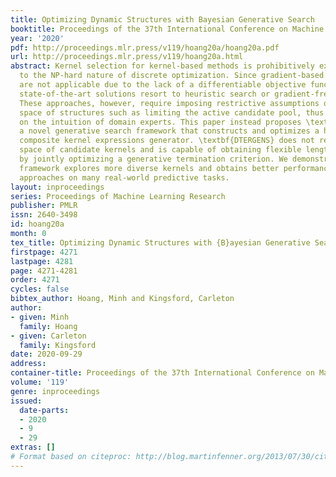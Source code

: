 ```yaml
---
title: Optimizing Dynamic Structures with Bayesian Generative Search
booktitle: Proceedings of the 37th International Conference on Machine Learning
year: '2020'
pdf: http://proceedings.mlr.press/v119/hoang20a/hoang20a.pdf
url: http://proceedings.mlr.press/v119/hoang20a.html
abstract: Kernel selection for kernel-based methods is prohibitively expensive due
  to the NP-hard nature of discrete optimization. Since gradient-based optimizers
  are not applicable due to the lack of a differentiable objective function, many
  state-of-the-art solutions resort to heuristic search or gradient-free optimization.
  These approaches, however, require imposing restrictive assumptions on the explorable
  space of structures such as limiting the active candidate pool, thus depending heavily
  on the intuition of domain experts. This paper instead proposes \textbf{DTERGENS},
  a novel generative search framework that constructs and optimizes a high-performance
  composite kernel expressions generator. \textbf{DTERGENS} does not restrict the
  space of candidate kernels and is capable of obtaining flexible length expressions
  by jointly optimizing a generative termination criterion. We demonstrate that our
  framework explores more diverse kernels and obtains better performance than state-of-the-art
  approaches on many real-world predictive tasks.
layout: inproceedings
series: Proceedings of Machine Learning Research
publisher: PMLR
issn: 2640-3498
id: hoang20a
month: 0
tex_title: Optimizing Dynamic Structures with {B}ayesian Generative Search
firstpage: 4271
lastpage: 4281
page: 4271-4281
order: 4271
cycles: false
bibtex_author: Hoang, Minh and Kingsford, Carleton
author:
- given: Minh
  family: Hoang
- given: Carleton
  family: Kingsford
date: 2020-09-29
address: 
container-title: Proceedings of the 37th International Conference on Machine Learning
volume: '119'
genre: inproceedings
issued:
  date-parts:
  - 2020
  - 9
  - 29
extras: []
# Format based on citeproc: http://blog.martinfenner.org/2013/07/30/citeproc-yaml-for-bibliographies/
---
```

